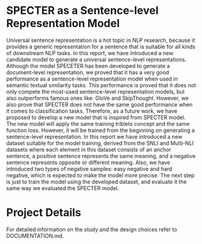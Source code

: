 # SPECTER as a Sentence-level Representation Model

Universal sentence representation is a hot topic in NLP research, because it provides a generic representation for a sentence that is suitable for all kinds of downstream NLP tasks. In this report, we have introduced a new candidate model to generate a universal sentence-level representations. Although the model SPECETER has been developed to generate a document-level representation, we proved that it has a very good performance as a sentence-level representation model when used in semantic textual similarity tasks. This performance is proved that it does not only compete the most-used sentence-level representation models, but also outperforms famous ones like: GloVe and SkipThought. However, we also prove that SPECTER does not have the same good performance when it comes to classification tasks. Therefore, as a future work, we have proposed to develop a new model that is inspired from SPECTER model. The new model will apply the same training triblets concept and the same function loss. However, it will be trained from the beginning on generating a sentence-level representation. In this report we have introduced a new dataset suitable for the model training, derived from the SNLI and Multi-NLI datasets where each element in this dataset consists of an anchor sentence, a positive sentence represents the same meaning, and a negative sentence represents opposite or different meaning. Also, we have introduced two types of negative samples: easy negative and hard negative, which is expected to make the model more precise. The next step is just to train the model using the developed dataset, and evaluate it the same way we evaluated the SPECTER model.

# Project Details
For detailed information on the study and the design choices refer to DOCUMENTATION.md.